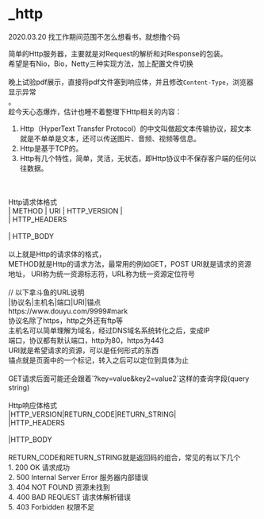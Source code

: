 # _http

2020.03.20
找工作期间范围不怎么想看书，就想撸个码

简单的Http服务器，主要就是对Request的解析和对Response的包装。 <br>
希望是有Nio，Bio，Netty三种实现方法，加上配置文件切换<br>
<br>
晚上试验pdf展示，直接将pdf文件塞到响应体，并且修改`Content-Type`，浏览器显示异常<br>。
<br>
趁今天心态爆炸，估计也睡不着整理下Http相关的内容：<br>
1. Http（HyperText Transfer Protocol）的中文叫做超文本传输协议，超文本就是不单单是文本，还可以传送图片、音频、视频等信息。<br>
2. Http是基于TCP的。<br>
3. Http有几个特性，简单，灵活，无状态，即Http协议中不保存客户端的任何以往数据。<br>
<br>
<br>
Http请求体格式<br>
| METHOD | URI | HTTP_VERSION |<br>
| HTTP_HEADERS<br>
<br>
| HTTP_BODY<br>
<br>
以上就是Http的请求体的格式，<br>
METHOD就是Http的请求方法，最常用的例如GET，POST
URI就是请求的资源地址，
URI称为统一资源标志符，URL称为统一资源定位符号
<br>
<br>
// 以下拿斗鱼的URL说明 <br>
|协议名|主机名|端口|URI|锚点<br>
https://www.douyu.com/9999#mark<br>
协议名除了https，http之外还有ftp等<br>
主机名可以简单理解为域名，经过DNS域名系统转化之后，变成IP<br>
端口，协议都有默认端口，http为80，https为443<br>
URI就是希望请求的资源，可以是任何形式的东西<br>
锚点就是页面中的一个标记，转入之后可以定位到具体为止<br>
<br>
GET请求后面可能还会跟着`?key=value&key2=value2`这样的查询字段(query string)<br>
<br>
Http响应体格式<br>
|HTTP_VERSION|RETURN_CODE|RETURN_STRING|<br>
|HTTP_HEADERS<br>
<br>
|HTTP_BODY<br>
<br>
RETURN_CODE和RETURN_STRING就是返回码的组合，常见的有以下几个<br>
1. 200 OK 请求成功<br>
2. 500 Internal Server Error 服务器内部错误<br>
3. 404 NOT FOUND 资源未找到<br>
4. 400 BAD REQUEST 请求体解析错误<br>
5. 403 Forbidden 权限不足<br>


